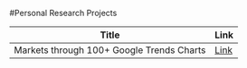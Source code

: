 #Personal Research Projects

Title| Link
--- | ---
Markets through 100+ Google Trends Charts |  [Link](https://colab.research.google.com/drive/1bOUHl3yuR7Po3CW2RkGwnHqIhMpKck_s?usp=sharing)
